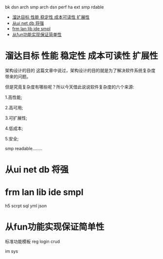 bk dsn arch smp arch dsn perf ha ext smp rdable


<!-- TOC -->

- [溜达目标 性能 稳定性 成本可读性 扩展性](#溜达目标-性能-稳定性-成本可读性-扩展性)
- [从ui net db 将强](#从ui-net-db-将强)
- [frm lan lib ide  smpl](#frm-lan-lib-ide--smpl)
- [从fun功能实现保证简单性](#从fun功能实现保证简单性)

<!-- /TOC -->

# 溜达目标 性能 稳定性 成本可读性 扩展性
架构设计的目的 这篇文章中说过，架构设计的目的就是为了解决软件系统复杂度带来的问题。

但是究竟复杂度有哪些呢？所以今天借此说说软件复杂度的六个来源:

1.高性能;

2.高可用;

3.可扩展性;

4.低成本;

5.安全;

smp readable........



# 从ui net db 将强
# frm lan lib ide  smpl
h5 scrpt sql yml json 


# 从fun功能实现保证简单性

标准功能模板 reg login  crud

im sys




